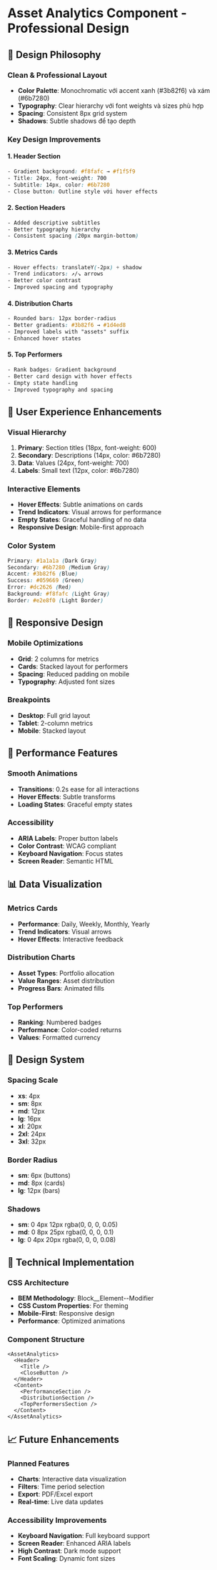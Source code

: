 # Asset Analytics Component - Professional Design

## 🎨 Design Philosophy

### **Clean & Professional Layout**
- **Color Palette**: Monochromatic với accent xanh (#3b82f6) và xám (#6b7280)
- **Typography**: Clear hierarchy với font weights và sizes phù hợp
- **Spacing**: Consistent 8px grid system
- **Shadows**: Subtle shadows để tạo depth

### **Key Design Improvements**

#### 1. **Header Section**
```css
- Gradient background: #f8fafc → #f1f5f9
- Title: 24px, font-weight: 700
- Subtitle: 14px, color: #6b7280
- Close button: Outline style với hover effects
```

#### 2. **Section Headers**
```css
- Added descriptive subtitles
- Better typography hierarchy
- Consistent spacing (20px margin-bottom)
```

#### 3. **Metrics Cards**
```css
- Hover effects: translateY(-2px) + shadow
- Trend indicators: ↗/↘ arrows
- Better color contrast
- Improved spacing and typography
```

#### 4. **Distribution Charts**
```css
- Rounded bars: 12px border-radius
- Better gradients: #3b82f6 → #1d4ed8
- Improved labels with "assets" suffix
- Enhanced hover states
```

#### 5. **Top Performers**
```css
- Rank badges: Gradient background
- Better card design with hover effects
- Empty state handling
- Improved typography and spacing
```

## 🎯 **User Experience Enhancements**

### **Visual Hierarchy**
1. **Primary**: Section titles (18px, font-weight: 600)
2. **Secondary**: Descriptions (14px, color: #6b7280)
3. **Data**: Values (24px, font-weight: 700)
4. **Labels**: Small text (12px, color: #6b7280)

### **Interactive Elements**
- **Hover Effects**: Subtle animations on cards
- **Trend Indicators**: Visual arrows for performance
- **Empty States**: Graceful handling of no data
- **Responsive Design**: Mobile-first approach

### **Color System**
```css
Primary: #1a1a1a (Dark Gray)
Secondary: #6b7280 (Medium Gray)
Accent: #3b82f6 (Blue)
Success: #059669 (Green)
Error: #dc2626 (Red)
Background: #f8fafc (Light Gray)
Border: #e2e8f0 (Light Border)
```

## 📱 **Responsive Design**

### **Mobile Optimizations**
- **Grid**: 2 columns for metrics
- **Cards**: Stacked layout for performers
- **Spacing**: Reduced padding on mobile
- **Typography**: Adjusted font sizes

### **Breakpoints**
- **Desktop**: Full grid layout
- **Tablet**: 2-column metrics
- **Mobile**: Stacked layout

## 🚀 **Performance Features**

### **Smooth Animations**
- **Transitions**: 0.2s ease for all interactions
- **Hover Effects**: Subtle transforms
- **Loading States**: Graceful empty states

### **Accessibility**
- **ARIA Labels**: Proper button labels
- **Color Contrast**: WCAG compliant
- **Keyboard Navigation**: Focus states
- **Screen Reader**: Semantic HTML

## 📊 **Data Visualization**

### **Metrics Cards**
- **Performance**: Daily, Weekly, Monthly, Yearly
- **Trend Indicators**: Visual arrows
- **Hover Effects**: Interactive feedback

### **Distribution Charts**
- **Asset Types**: Portfolio allocation
- **Value Ranges**: Asset distribution
- **Progress Bars**: Animated fills

### **Top Performers**
- **Ranking**: Numbered badges
- **Performance**: Color-coded returns
- **Values**: Formatted currency

## 🎨 **Design System**

### **Spacing Scale**
- **xs**: 4px
- **sm**: 8px
- **md**: 12px
- **lg**: 16px
- **xl**: 20px
- **2xl**: 24px
- **3xl**: 32px

### **Border Radius**
- **sm**: 6px (buttons)
- **md**: 8px (cards)
- **lg**: 12px (bars)

### **Shadows**
- **sm**: 0 4px 12px rgba(0, 0, 0, 0.05)
- **md**: 0 8px 25px rgba(0, 0, 0, 0.1)
- **lg**: 0 4px 20px rgba(0, 0, 0, 0.08)

## 🔧 **Technical Implementation**

### **CSS Architecture**
- **BEM Methodology**: Block__Element--Modifier
- **CSS Custom Properties**: For theming
- **Mobile-First**: Responsive design
- **Performance**: Optimized animations

### **Component Structure**
```tsx
<AssetAnalytics>
  <Header>
    <Title />
    <CloseButton />
  </Header>
  <Content>
    <PerformanceSection />
    <DistributionSection />
    <TopPerformersSection />
  </Content>
</AssetAnalytics>
```

## 📈 **Future Enhancements**

### **Planned Features**
- **Charts**: Interactive data visualization
- **Filters**: Time period selection
- **Export**: PDF/Excel export
- **Real-time**: Live data updates

### **Accessibility Improvements**
- **Keyboard Navigation**: Full keyboard support
- **Screen Reader**: Enhanced ARIA labels
- **High Contrast**: Dark mode support
- **Font Scaling**: Dynamic font sizes
